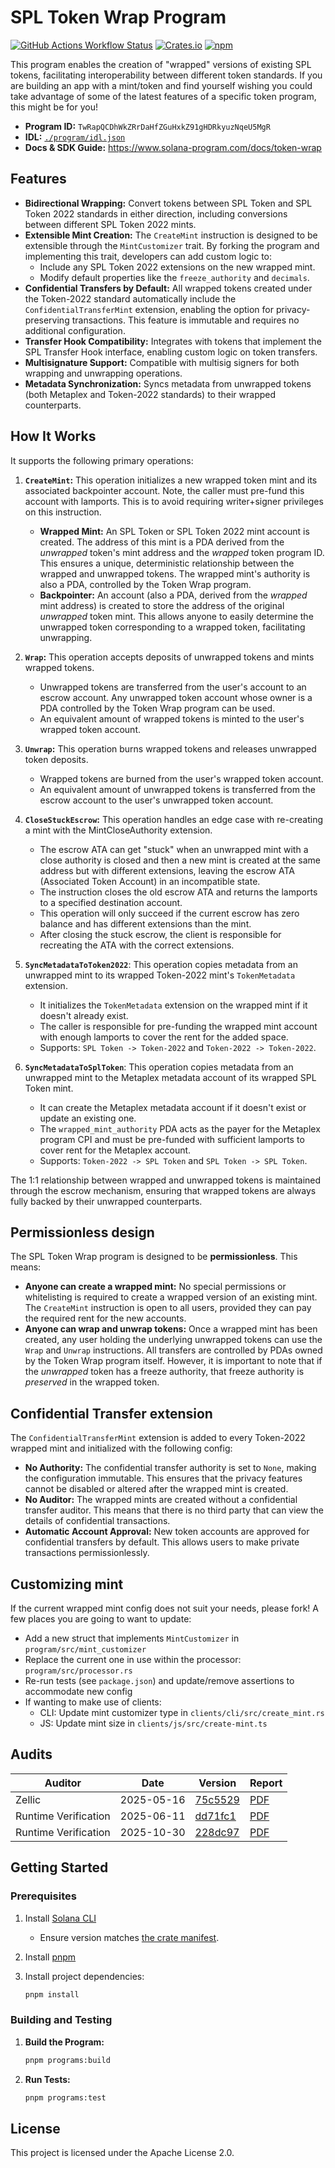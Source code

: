 # SPL Token Wrap Program

[![GitHub Actions Workflow Status](https://img.shields.io/github/actions/workflow/status/solana-program/token-wrap/main.yml?logo=GitHub)](https://github.com/solana-program/token-wrap/actions/workflows/main.yml)
[![Crates.io](https://img.shields.io/crates/v/spl-token-wrap-cli)](https://crates.io/crates/spl-token-wrap-cli)
[![npm](https://img.shields.io/npm/v/@solana-program/token-wrap)](https://www.npmjs.com/package/@solana-program/token-wrap)

This program enables the creation of "wrapped" versions of existing SPL tokens, facilitating interoperability between
different token standards. If you are building an app with a mint/token and find yourself wishing you could take
advantage of some of the latest features of a specific token program, this might be for you!

- **Program ID:** `TwRapQCDhWkZRrDaHfZGuHxkZ91gHDRkyuzNqeU5MgR`
- **IDL:** [`./program/idl.json`](./program/idl.json)
- **Docs & SDK Guide:** https://www.solana-program.com/docs/token-wrap

## Features

* **Bidirectional Wrapping:** Convert tokens between SPL Token and SPL Token 2022 standards in either direction,
  including conversions between different SPL Token 2022 mints.
* **Extensible Mint Creation:** The `CreateMint` instruction is designed to be extensible through the `MintCustomizer`
  trait. By forking the program and implementing this trait, developers can add custom logic to:
    * Include any SPL Token 2022 extensions on the new wrapped mint.
    * Modify default properties like the `freeze_authority` and `decimals`.
* **Confidential Transfers by Default:** All wrapped tokens created under the Token-2022 standard automatically include
  the `ConfidentialTransferMint` extension, enabling the option for privacy-preserving transactions. This feature is
  immutable and requires no additional configuration.
* **Transfer Hook Compatibility:** Integrates with tokens that implement the SPL Transfer Hook interface,
  enabling custom logic on token transfers.
* **Multisignature Support:** Compatible with multisig signers for both wrapping and unwrapping operations.
* **Metadata Synchronization:** Syncs metadata from unwrapped tokens (both Metaplex and Token-2022 standards) to their
  wrapped counterparts.

## How It Works

It supports the following primary operations:

1. **`CreateMint`:** This operation initializes a new wrapped token mint and its associated backpointer account. Note,
   the caller must pre-fund this account with lamports. This is to avoid requiring writer+signer privileges on this
   instruction.

    * **Wrapped Mint:** An SPL Token or SPL Token 2022 mint account is created. The address of this mint is a
      PDA derived from the *unwrapped* token's mint address and the *wrapped* token program ID. This ensures a unique,
      deterministic relationship between the wrapped and unwrapped tokens. The wrapped mint's authority is also a PDA,
      controlled by the Token Wrap program.
    * **Backpointer:** An account (also a PDA, derived from the *wrapped* mint address) is created to store the
      address of the original *unwrapped* token mint. This allows anyone to easily determine the unwrapped token
      corresponding to a wrapped token, facilitating unwrapping.

2. **`Wrap`:**  This operation accepts deposits of unwrapped tokens and mints wrapped tokens.

    * Unwrapped tokens are transferred from the user's account to an escrow account. Any unwrapped token account whose
      owner is a PDA controlled by the Token Wrap program can be used.
    * An equivalent amount of wrapped tokens is minted to the user's wrapped token account.

3. **`Unwrap`:** This operation burns wrapped tokens and releases unwrapped token deposits.

    * Wrapped tokens are burned from the user's wrapped token account.
    * An equivalent amount of unwrapped tokens is transferred from the escrow account to the user's unwrapped token
      account.

4. **`CloseStuckEscrow`:** This operation handles an edge case with re-creating a mint with the MintCloseAuthority
   extension.

    * The escrow ATA can get "stuck" when an unwrapped mint with a close authority is closed and then a new mint is
      created at the same address but with different extensions, leaving the escrow ATA (Associated Token Account) in an
      incompatible state.
    * The instruction closes the old escrow ATA and returns the lamports to a specified destination account.
    * This operation will only succeed if the current escrow has zero balance and has different extensions than the
      mint.
    * After closing the stuck escrow, the client is responsible for recreating the ATA with the correct extensions.

5. **`SyncMetadataToToken2022`**: This operation copies metadata from an unwrapped mint to its wrapped Token-2022
   mint's `TokenMetadata` extension.
    * It initializes the `TokenMetadata` extension on the wrapped mint if it doesn't already exist.
    * The caller is responsible for pre-funding the wrapped mint account with enough lamports to cover the rent for the
      added space.
    * Supports: `SPL Token -> Token-2022` and `Token-2022 -> Token-2022`.

6. **`SyncMetadataToSplToken`**: This operation copies metadata from an unwrapped mint to the Metaplex metadata
   account of its wrapped SPL Token mint.
    * It can create the Metaplex metadata account if it doesn't exist or update an existing one.
    * The `wrapped_mint_authority` PDA acts as the payer for the Metaplex program CPI and must be pre-funded with
      sufficient lamports to cover rent for the Metaplex account.
    * Supports: `Token-2022 -> SPL Token` and `SPL Token -> SPL Token`.

The 1:1 relationship between wrapped and unwrapped tokens is maintained through the escrow mechanism, ensuring that
wrapped tokens are always fully backed by their unwrapped counterparts.

## Permissionless design

The SPL Token Wrap program is designed to be **permissionless**. This means:

* **Anyone can create a wrapped mint:**  No special permissions or whitelisting is required to create a wrapped
  version of an existing mint. The `CreateMint` instruction is open to all users, provided they can
  pay the required rent for the new accounts.
* **Anyone can wrap and unwrap tokens:**  Once a wrapped mint has been created, any user holding the underlying
  unwrapped tokens can use the `Wrap` and `Unwrap` instructions. All transfers are controlled by PDAs owned by the Token
  Wrap program itself. However, it is important to note that if the *unwrapped* token has a freeze authority,
  that freeze authority is *preserved* in the wrapped token.

## Confidential Transfer extension

The `ConfidentialTransferMint` extension is added to every Token-2022 wrapped mint and initialized with the following
config:

* **No Authority:** The confidential transfer authority is set to `None`, making the configuration immutable. This
  ensures that the privacy features cannot be disabled or altered after the wrapped mint is created.
* **No Auditor:** The wrapped mints are created without a confidential transfer auditor. This means that there is no
  third party that can view the details of confidential transactions.
* **Automatic Account Approval:** New token accounts are approved for confidential transfers by default. This allows
  users to make private transactions permissionlessly.

## Customizing mint

If the current wrapped mint config does not suit your needs, please fork! A few places you are going to want to update:

- Add a new struct that implements `MintCustomizer` in `program/src/mint_customizer`
- Replace the current one in use within the processor: `program/src/processor.rs`
- Re-run tests (see `package.json`) and update/remove assertions to accommodate new config
- If wanting to make use of clients:
    - CLI: Update mint customizer type in `clients/cli/src/create_mint.rs`
    - JS: Update mint size in `clients/js/src/create-mint.ts`

## Audits

| Auditor              | Date       | Version                                                                                               | Report                                                                                                                                                |
|----------------------|------------|-------------------------------------------------------------------------------------------------------|-------------------------------------------------------------------------------------------------------------------------------------------------------|
| Zellic               | 2025-05-16 | [75c5529](https://github.com/solana-program/token-wrap/tree/75c5529d5a191f12bd58b6b92ca0104ce3464763) | [PDF](https://github.com/anza-xyz/security-audits/blob/2294fc0e61c153c8aed174e9f63a1730683f1f2a/spl/ZellicTokenWrapAudit-2025-05-16.pdf)              |
| Runtime Verification | 2025-06-11 | [dd71fc1](https://github.com/solana-program/token-wrap/tree/dd71fc10c651b07b7d62b151021216e5321b1789) | [PDF](https://github.com/anza-xyz/security-audits/blob/2294fc0e61c153c8aed174e9f63a1730683f1f2a/spl/RuntimeVerificationTokenWrapAudit-2025-06-11.pdf) |
| Runtime Verification | 2025-10-30 | [228dc97](https://github.com/solana-program/token-wrap/tree/228dc976d454b766e649ea7759304e1fb457c76d) | [PDF](https://github.com/anza-xyz/security-audits/blob/80287adb867b83a394d62dd7ab88a693eb266539/spl/RuntimeVerificationTokenWrapAudit-2025-10-30.pdf) |

## Getting Started

### Prerequisites

1. Install [Solana CLI](https://docs.anza.xyz/cli/install)
    - Ensure version matches [the crate manifest](./Cargo.toml).
2. Install [pnpm](https://pnpm.io/installation)
3. Install project dependencies:

    ```bash
    pnpm install
    ```

### Building and Testing

1. **Build the Program:**

   ```bash
   pnpm programs:build
   ```

2. **Run Tests:**

   ```bash
   pnpm programs:test
   ```

## License

This project is licensed under the Apache License 2.0.